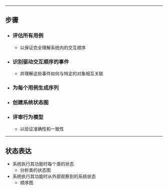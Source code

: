 ------

## 步骤
- ### 评估所有用例
	- 以保证完全理解系统内的交互顺序
- ### 识别驱动交互顺序的事件
	- 并理解这些事件如何与特定的对象相互关联
- ### 为每个用例生成序列
- ### 创建系统状态图
- ### 评审行为模型
	- 以验证准确性和一致性

----

## 状态表达
- 系统执行其功能时每个类的状态
	- 分析类的状态图
- 系统执行其功能时从外部观察到的系统状态
	- 顺序图